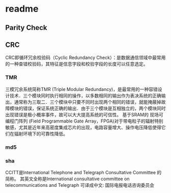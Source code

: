 # readme


## Parity Check


## CRC

CRC即循环冗余校验码（Cyclic Redundancy Check）：是数据通信领域中最常用的一种查错校验码，其特征是信息字段和校验字段的长度可以任意选定。

### TMR 
三模冗余系统简称TMR (Triple Modular Redundancy)，是最常用的一种容错设计技术．三个模块同时执行相同的操作，以多数相同的输出作为表决系统的正确输出，通常称为三取二．三个模块中只要不同时出现两个相同的错误，就能掩蔽掉故障模块的错误，保证系统正确的输出．由于三个模块是互相独立的，两个模块同时出现错误是极小概率事件，故可以大大提高系统的可信性。 基于SRAM的 现场可编程门阵列 (Field Programmable Gate Array，FPGA)对于带电粒子的辐射特别敏感，尤其是近年来高密度集成芯片的出现，电路容量增大、操作电压降低使得它们在辐射环境下的可靠性降低。


### md5
### sha


CCITT是International Telephone and Telegraph Consultative Committee 的简称。 
 其英文全称是International consultative committee on telecommunications and Telegraph 
可译成中文: 国际电报电话咨询委员会 